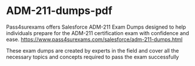 # ADM-211-dumps-pdf
Pass4surexams offers Salesforce ADM-211 Exam Dumps designed to help individuals prepare for the ADM-211 certification exam with confidence and ease. https://www.pass4surexams.com/salesforce/adm-211-dumps.html 

These exam dumps are created by experts in the field and cover all the necessary topics and concepts required to pass the exam successfully
